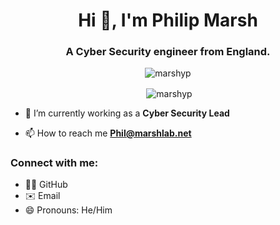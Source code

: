 <h1 align="center">Hi 👋, I'm Philip Marsh</h1>
<h3 align="center">A Cyber Security engineer from England.</h3>

<p align="center"> <img src="https://komarev.com/ghpvc/?username=marshyp&label=Profile%20views&color=0e75b6&style=flat" alt="marshyp" /> </p>


<p align="center">&nbsp;<img align="center" src="https://github-readme-stats.vercel.app/api?username=marshyp&show_icons=true&locale=en" alt="marshyp" /></p>

- 🔭 I’m currently working as a **Cyber Security Lead**

- 📫 How to reach me **Phil@marshlab.net**

<h3 align="left">Connect with me:</h3>

- 🧑‍💻 GitHub
- ✉️ Email
- 😄 Pronouns: He/Him
